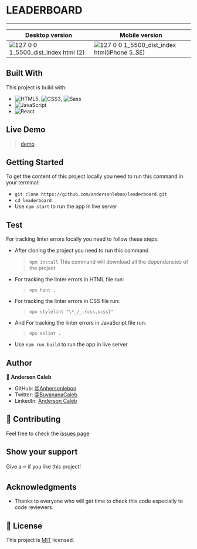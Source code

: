# LEADERBOARD

---

 Desktop version | Mobile version
 ----------------| --------------
  ![127 0 0 1_5500_dist_index html (2)](https://user-images.githubusercontent.com/65068771/128495532-0729086c-840b-4b83-9650-0872657f3d8d.png) |   ![127 0 0 1_5500_dist_index html(iPhone 5_SE)](https://user-images.githubusercontent.com/65068771/128495581-6b38656e-30ff-4c2d-a7c7-a1161626d74f.png)

## Built With

This project is build with:

- ![HTML5](https://img.shields.io/badge/-HTML5-000000?style=flat&logo=html5&logoColor=ffffff&labelColor=E34F26), ![CSS3](https://img.shields.io/badge/-CSS3-000000?style=flat&logo=css3&logoColor=ffffff&labelColor=1572B6), ![Sass](https://img.shields.io/badge/-Sass-000000?style=flat&logo=sass&logoColor=ffffff&labelColor=%23CC6699)
- ![JavaScript](https://img.shields.io/badge/-JavaScript-000000?style=flat&logo=javascript)
- ![React](https://img.shields.io/badge/-React-000000?style=flat&logo=react)

## Live Demo

> [demo](https://andersonlebon.github.io/leaderboard/dist)

## Getting Started

To get the content of this project locally you need to run this command in your terminal:

- `git clone https://github.com/andersonlebon/leaderboard.git`
- `cd leaderboard`
- Use `npm start` to run the app in live server

## Test

For tracking linter errors locally you need to follow these steps:

- After cloning the project you need to run this command

  > `npm install`
  > This command will download all the dependancies of the project

- For tracking the linter errors in HTML file run:

  > `npx hint .`

- For tracking the linter errors in CSS file run:

  > `npx stylelint "\*_/_.{css,scss}"`

- And For tracking the linter errors in JavaScript file run:

  > `npx eslint .`

- Use `npm run build` to run the app in live server

## Author

👤 **Anderson Caleb**

- GitHub: [@Anhersonlebon](https://github.com/andersonlebon)
- Twitter: [@BuyananaCaleb](https://twitter.com/BuyananaCaleb)
- LinkedIn: [Anderson Caleb](https://www.linkedin.com/in/anderson-caleb-915343209/)

## :handshake: Contributing

Feel free to check the [issues page](https://github.com/andersonlebon/leaderboard/issues)

## Show your support

Give a :star: if you like this project!

## Acknowledgments

- Thanks to everyone who will get time to check this code especially to code reviewers.

## 📝 License

This project is [MIT](./MIT.md) licensed.
